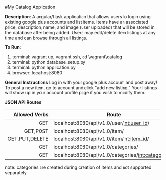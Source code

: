 #My Catalog Application

**Description**: A angular/flask application that allows users to login using existing google plus accounts and list items. Items have an associated price, description, name, and image (user uploaded) that will be stored in the database after being added. Users may edit/delete item listings at any time and can browse through all listings.

**To Run**:
1. terminal: vagrant up, vagrant ssh, cd \vagrant\catalog
2. terminal: python database_setup.py
3. terminal: python application.py
4. browser: localhost:8080

**General Instructions**
Log in with your google plus account and post away!
To post a new item, go to account and click "add new listing."
Your listings will show up in your account profile page if you wish to modify them.

**JSON API Routes**

| Allowed Verbs | Route                                                |
| -------------:|------------------------------------------------------|
|GET            | localhost:8080/api/v1.0/user/<int:user_id>/          |
|GET,POST       | localhost:8080/api/v1.0/item/                        |
|GET,PUT,DELETE | localhost:8080/api/v1.0/item/<int:item_id>/          |
|GET            | localhost:8080/api/v1.0/categories/                  |
|GET            | localhost:8080/api/v1.0/categories/<int:category_id>/|

note: categories are created during creation of items and not supported separately

